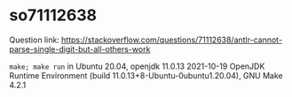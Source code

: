 # so71112638

Question link: https://stackoverflow.com/questions/71112638/antlr-cannot-parse-single-digit-but-all-others-work

`make; make run` in Ubuntu 20.04, openjdk 11.0.13 2021-10-19 OpenJDK Runtime Environment (build 11.0.13+8-Ubuntu-0ubuntu1.20.04), GNU Make 4.2.1


